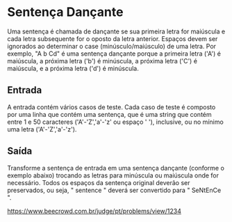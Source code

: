 # Sentença Dançante

Uma sentença é chamada de dançante se sua primeira letra for maiúscula e cada letra subsequente for o oposto da letra anterior. Espaços devem ser ignorados ao determinar o case (minúsculo/maiúsculo) de uma letra. Por exemplo, "A b Cd" é uma sentença dançante porque a primeira letra ('A') é maiúscula, a próxima letra ('b') é minúscula, a próxima letra ('C') é maiúscula, e a próxima letra ('d') é minúscula.

## Entrada
A entrada contém vários casos de teste. Cada caso de teste é composto por uma linha que contém uma sentença, que é uma string que contém entre 1 e 50 caracteres ('A'-'Z','a'-'z' ou espaço ' '), inclusive, ou no mínimo uma letra ('A'-'Z','a'-'z').

## Saída
Transforme a sentença de entrada em uma sentença dançante (conforme o exemplo abaixo) trocando as letras para minúscula ou maiúscula onde for necessário. Todos os espaços da sentença original deverão ser preservados, ou seja, " sentence " deverá ser convertido para " SeNtEnCe ".

https://www.beecrowd.com.br/judge/pt/problems/view/1234